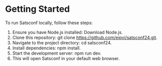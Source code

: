 # Getting Started

To run Satsconf locally, follow these steps:

1. Ensure you have Node.js installed: Download Node.js.
2. Clone this repository: git clone https://github.com/eipvi/satsconf24.git.
3. Navigate to the project directory: cd satsconf24.
4. Install dependencies: npm install.
5. Start the development server: npm run dev.
6. This will open Satsconf in your default web browser.

